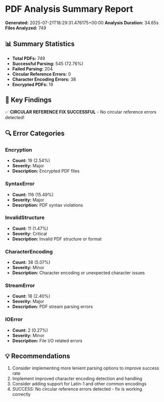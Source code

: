 # PDF Analysis Summary Report

**Generated:** 2025-07-21T18:29:31.476175+00:00
**Analysis Duration:** 34.65s
**Files Analyzed:** 749

## 📊 Summary Statistics

- **Total PDFs:** 749
- **Successful Parsing:** 545 (72.76%)
- **Failed Parsing:** 204
- **Circular Reference Errors:** 0
- **Character Encoding Errors:** 38
- **Encrypted PDFs:** 19

## 🎯 Key Findings

✅ **CIRCULAR REFERENCE FIX SUCCESSFUL** - No circular reference errors detected!

## 🔍 Error Categories

### Encryption
- **Count:** 19 (2.54%)
- **Severity:** Major
- **Description:** Encrypted PDF files

### SyntaxError
- **Count:** 116 (15.49%)
- **Severity:** Major
- **Description:** PDF syntax violations

### InvalidStructure
- **Count:** 11 (1.47%)
- **Severity:** Critical
- **Description:** Invalid PDF structure or format

### CharacterEncoding
- **Count:** 38 (5.07%)
- **Severity:** Minor
- **Description:** Character encoding or unexpected character issues

### StreamError
- **Count:** 18 (2.40%)
- **Severity:** Major
- **Description:** PDF stream parsing errors

### IOError
- **Count:** 2 (0.27%)
- **Severity:** Minor
- **Description:** File I/O related errors

## 💡 Recommendations

1. Consider implementing more lenient parsing options to improve success rate
2. Implement improved character encoding detection and handling
3. Consider adding support for Latin-1 and other common encodings
4. SUCCESS: No circular reference errors detected - fix is working correctly
